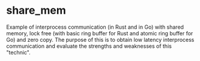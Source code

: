 # share_mem

Example of interprocess communication (in Rust and in Go) with shared memory, lock free (with basic ring buffer for Rust and atomic ring buffer for Go) and zero copy.
The purpose of this is to obtain low latency interprocess communication and evaluate the strengths and weaknesses of this "technic".
